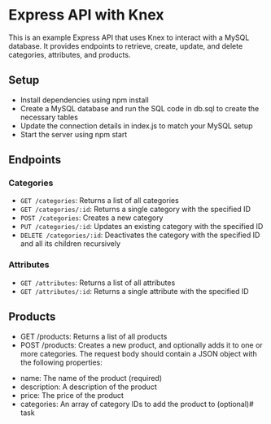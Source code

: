 # Express API with Knex
This is an example Express API that uses Knex to interact with a MySQL database. It provides endpoints to retrieve, create, update, and delete categories, attributes, and products.

## Setup
- Install dependencies using npm install
- Create a MySQL database and run the SQL code in db.sql to create the necessary tables
- Update the connection details in index.js to match your MySQL setup
- Start the server using npm start
## Endpoints
### Categories
* `GET /categories`: Returns a list of all categories
* `GET /categories/:id`: Returns a single category with the specified ID
* `POST /categories`: Creates a new category
* `PUT /categories/:id`: Updates an existing category with the specified ID
* `DELETE /categories/:id`: Deactivates the category with the specified ID and all its children recursively
### Attributes
* `GET /attributes`: Returns a list of all attributes
* `GET /attributes/:id`: Returns a single attribute with the specified ID
## Products
* GET /products: Returns a list of all products
* POST /products: Creates a new product, and optionally adds it to one or more categories. The request body should contain a JSON object with the following properties:
- name: The name of the product (required)
- description: A description of the product
- price: The price of the product
- categories: An array of category IDs to add the product to (optional)# task
